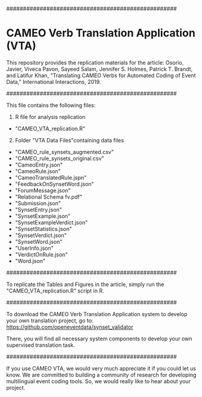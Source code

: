 ###################################################
# CAMEO Verb Translation Application (VTA)
This repository provides the replication materials for the article: 
Osorio, Javier, Viveca Pavon, Sayeed Salam, Jennifer S. Holmes, Patrick T. Brandt, and Latifur Khan, "Translating CAMEO Verbs for Automated Coding of Event Data," International Interactions, 2019.


###################################################

This file contains the following files:

1. R file for analysis replication
 - "CAMEO_VTA_replication.R"

2. Folder "VTA Data Files"containing data files
 - "CAMEO_rule_synsets_augmented.csv"
 - "CAMEO_rule_synsets_original.csv"
 - "CameoEntry.json"
 - "CameoRule.json"
 - "CameoTranslatedRule.jspn"
 - "FeedbackOnSynsetWord.json"
 - "ForumMessage.json"
 - "Relational Schema fv.pdf"
 - "Submission.json"
 - "SynsetEntry.json"
 - "SynsetExample.json"
 - "SynsetExampleVerdict.json"
 - "SynsetStatistics.json"
 - "SynsetVerdict.json"
 - "SynsetWord.json"
 - "UserInfo.json"
 - "VerdictOnRule.json"
 - "Word.json"

###################################################

To replicate the Tables and Figures in the article, simply run the "CAMEO_VTA_replication.R" script in R.

###################################################

To download the CAMEO Verb Translation Application system to develop your own translation project, go to:
https://github.com/openeventdata/synset_validator

There, you will find all necessary system components to develop your own supervised translation task.

###################################################

If you use CAMEO VTA, we would very much appreciate it if you could let us know. We are committed to building a community of research for developing multilingual event coding tools. So, we would really like to hear about your project.

